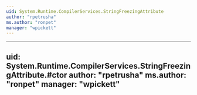 ```yaml
---
uid: System.Runtime.CompilerServices.StringFreezingAttribute
author: "rpetrusha"
ms.author: "ronpet"
manager: "wpickett"
---
```


---
uid: System.Runtime.CompilerServices.StringFreezingAttribute.#ctor
author: "rpetrusha"
ms.author: "ronpet"
manager: "wpickett"
---
